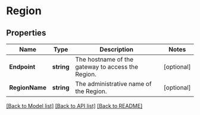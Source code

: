 # Region

## Properties

Name | Type | Description | Notes
------------ | ------------- | ------------- | -------------
**Endpoint** | **string** | The hostname of the gateway to access the Region. | [optional] 
**RegionName** | **string** | The administrative name of the Region. | [optional] 

[[Back to Model list]](../README.md#documentation-for-models) [[Back to API list]](../README.md#documentation-for-api-endpoints) [[Back to README]](../README.md)


